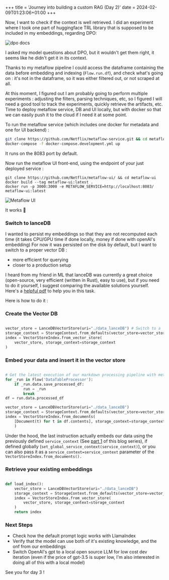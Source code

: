 +++
title = 'Journey into building a custom RAG (Day 2)'
date = 2024-02-09T01:23:06+01:00
+++


Now, I want to check if the context is well retrieved.
I did an experiment where I took one part of huggingface TRL library that is supposed to be included in my embeddings,
  regarding DPO:

![dpo docs](/dpo-docs.png)


I asked my model questions about DPO, but it wouldn't get them right, it seems like he didn't get it in its context.
 
Thanks to my metaflow pipeline I could access the dataframe containing the data before embedding 
and indexing (`Flow.run.df`), and check what's going on : it's not in the dataframe, so it was either 
filtered out, or not scraped at all.

At this moment, I figured out I am probably going to perform multiple experiments : adjusting the filters, parsing techniques, etc,
so I figured I will need a good tool to track the experiments, quickly retrieve the artifacts, etc.
Time to deploy metaflow service, DB and UI locally, but with docker so that we can easily push it to the cloud 
if I need it at some point.

To run the metaflow service (which includes one docker for metadata and one for UI backend) : 
```bash
git clone https://github.com/Netflix/metaflow-service.git && cd metaflow-service
docker-compose -f docker-compose.development.yml up
``` 
It runs on the 8083 port by default.

Now run the metaflow UI front-end, using the endpoint of your just deployed service : 

```
git clone https://github.com/Netflix/metaflow-ui/ && cd metaflow-ui
docker build --tag metaflow-ui:latest .
docker run -p 3000:3000 -e METAFLOW_SERVICE=http://localhost:8083/ metaflow-ui:latest
```

![Metaflow UI](/metaflow-ui.png)

It works 🥳 


### Switch to lanceDB

I wanted to persist my embeddings so that they are not recomputed each time (it takes CPU/GPU time if done locally, money 
if done with openAI's embedding)
For now it was persisted on the disk by default, but I want to switch to a proper vector DB : 
- more efficient for querying
- closer to a production setup

I heard from my friend in ML that lanceDB was currently a great choice (open-source, very efficient (written in Rust), 
easy to use), but if you need to do it yourself, I suggest comparing the available solutions yourself.
Here's a [helpful pdf](https://tge-data-web.nyc3.digitaloceanspaces.com/docs/Vector%20Databases%20-%20A%20Technical%20Primer.pdf) to help you in this task.

Here is how to do it : 

### Create the Vector DB 
```python

vector_store = LanceDBVectorStore(uri="./data_lanceDB") # Switch to a 
storage_context = StorageContext.from_defaults(vector_store=vector_store)
index = VectorStoreIndex.from_vector_store(
    vector_store, storage_context=storage_context
)
```

### Embed your data and insert it in the vector store
```python

# Get the latest execution of our markdown processing pipeline with metaflow
for _run in Flow('DataTableProcessor'):
    if _run.data.save_processed_df:
        run = _run
        break
df = run.data.processed_df

vector_store = LanceDBVectorStore(uri="./data_lanceDB")
storage_context = StorageContext.from_defaults(vector_store=vector_store)
index = VectorStoreIndex.from_documents(
    [Document(t) for t in df.contents], storage_context=storage_context,
    )
```

Under the hood, the last instruction actually embeds our data using the previously defined `service_context` (See
[part 1](https://blog.lays.pro/posts/building-a-rag-part-1/#make-iteration-cycles-cheap) of this blog series), if
 defined globally (`set_global_service_context(service_context)`), or you can also pass it 
 as a `service_context=service_context` parameter of the `VectorStoreIndex.from_documents().`

### Retrieve your existing embeddings
```python

def load_index():
    vector_store = LanceDBVectorStore(uri="./data_lanceDB")
    storage_context = StorageContext.from_defaults(vector_store=vector_store)
    index = VectorStoreIndex.from_vector_store(
        vector_store, storage_context=storage_context
    )
    return index

```

### Next Steps

- Check how the default prompt logic works with LlamaIndex
- Verify that the model can use both of it's existing knowledge,
 and the onf from our embeddings
- Switch OpenAI's gpt to a local open source LLM for low cost dev iteration (even if the price of gpt-3.5 is super low,
 I'm also interested in doing all of this with a local model)

See you for day 3 !